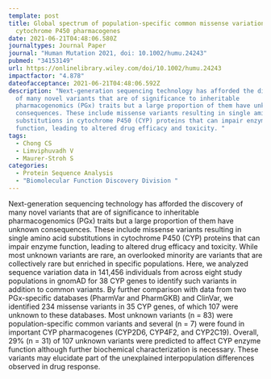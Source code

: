 ```yaml
---
template: post
title: Global spectrum of population-specific common missense variation in
  cytochrome P450 pharmacogenes
date: 2021-06-21T04:48:06.580Z
journaltypes: Journal Paper
journal: "Human Mutation 2021, doi: 10.1002/humu.24243"
pubmed: "34153149"
url: https://onlinelibrary.wiley.com/doi/10.1002/humu.24243
impactfactor: "4.878"
dateofacceptance: 2021-06-21T04:48:06.592Z
description: "Next-generation sequencing technology has afforded the discovery
  of many novel variants that are of significance to inheritable
  pharmacogenomics (PGx) traits but a large proportion of them have unknown
  consequences. These include missense variants resulting in single amino acid
  substitutions in cytochrome P450 (CYP) proteins that can impair enzyme
  function, leading to altered drug efficacy and toxicity. "
tags:
  - Chong CS
  - Limviphuvadh V
  - Maurer-Stroh S
categories:
  - Protein Sequence Analysis
  - "Biomolecular Function Discovery Division "
---
```

<!--StartFragment-->

Next-generation sequencing technology has afforded the discovery of many novel variants that are of significance to inheritable pharmacogenomics (PGx) traits but a large proportion of them have unknown consequences. These include missense variants resulting in single amino acid substitutions in cytochrome P450 (CYP) proteins that can impair enzyme function, leading to altered drug efficacy and toxicity. While most unknown variants are rare, an overlooked minority are variants that are collectively rare but enriched in specific populations. Here, we analyzed sequence variation data in 141,456 individuals from across eight study populations in gnomAD for 38 CYP genes to identify such variants in addition to common variants. By further comparison with data from two PGx-specific databases (PharmVar and PharmGKB) and ClinVar, we identified 234 missense variants in 35 CYP genes, of which 107 were unknown to these databases. Most unknown variants (n = 83) were population-specific common variants and several (n = 7) were found in important CYP pharmacogenes (CYP2D6, CYP4F2, and CYP2C19). Overall, 29% (n = 31) of 107 unknown variants were predicted to affect CYP enzyme function although further biochemical characterization is necessary. These variants may elucidate part of the unexplained interpopulation differences observed in drug response.

<!--EndFragment-->